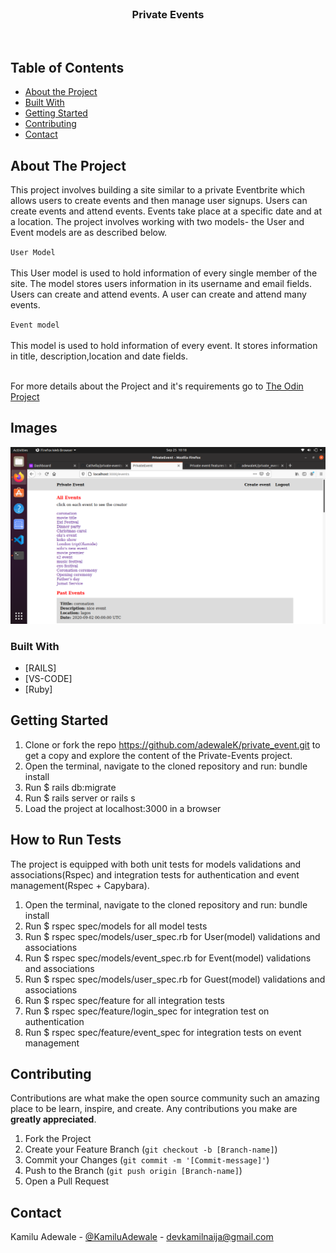 
<br />
<p align="center">
  <h3 align="center">Private Events</h3>
  <p align="center">  
<br> 
</p>

## Table of Contents

* [About the Project](#about-the-project)
* [Built With](#built-with)
* [Getting Started](#getting-started)
* [Contributing](#contributing)
* [Contact](#contact)


<!-- ABOUT THE PROJECT -->
## About The Project

This project involves building a site similar to a private Eventbrite which allows users to create events and then manage user signups. Users can create events and attend events. Events take place at a specific date and at a location. The project involves working with two models- the User and Event models are as described below.

`User Model
`
<br /><br />
This User model is used to hold information of every single member of the site. The model stores users information in its username and email fields. Users can create and attend events. A user can create and attend many events.

`Event model
`
<br /><br />
This model is used to hold information of every event. It stores information in title, description,location and date fields.

<br>
For more details about the Project and it's requirements go to <a href="https://www.theodinproject.com/courses/ruby-on-rails/lessons/associations"> The Odin Project</a>

## Images
![screenshot](app/assets/images/events.png)

### Built With

* [RAILS]
* [VS-CODE]
* [Ruby]

<!-- GETTING STARTED -->
## Getting Started

1. Clone or fork the repo <https://github.com/adewaleK/private_event.git> to get a copy and explore the content of the Private-Events project.
2. Open the terminal, navigate to the cloned repository and run: bundle install
3. Run $ rails db:migrate
4. Run $ rails server or rails s
5. Load the project at localhost:3000 in a browser

<!-- RUNNING TEST -->
## How to Run Tests

The project is equipped with both unit tests for models validations and associations(Rspec) and integration tests for authentication and event management(Rspec + Capybara).
1. Open the terminal, navigate to the cloned repository and run: bundle install
2. Run $ rspec spec/models for all model tests
3. Run $ rspec spec/models/user_spec.rb for User(model) validations and associations
4. Run $ rspec spec/models/event_spec.rb for Event(model) validations and associations
5. Run $ rspec spec/models/user_spec.rb for Guest(model) validations and associations
6. Run $ rspec spec/feature for all integration tests
7. Run $ rspec spec/feature/login_spec for integration test on authentication
8. Run $ rspec spec/feature/event_spec for integration tests on event management


<!-- CONTRIBUTING -->
## Contributing

Contributions are what make the open source community such an amazing place to be learn, inspire, and create. Any contributions you make are **greatly appreciated**.

1. Fork the Project
2. Create your Feature Branch (`git checkout -b [Branch-name]`)
3. Commit your Changes (`git commit -m '[Commit-message]'`)
4. Push to the Branch (`git push origin [Branch-name]`)
5. Open a Pull Request

## Contact

Kamilu Adewale - [@KamiluAdewale](https://twitter.com/KamiluAdewale) - devkamilnaija@gmail.com
